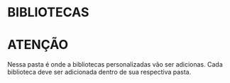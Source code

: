 # BIBLIOTECAS

# ATENÇÃO

Nessa pasta é onde a bibliotecas personalizadas vão ser adicionas.
Cada biblioteca deve ser adicionada dentro de sua respectiva pasta.
